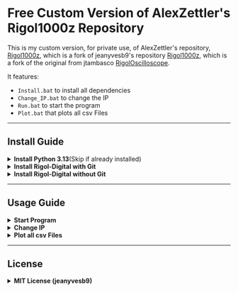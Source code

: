 # Free Custom Version of AlexZettler's Rigol1000z Repository

This is my custom version, for private use, of AlexZettler's repository, [Rigol1000z](https://github.com/AlexZettler/Rigol1000z), which is a fork of jeanyvesb9's repository [Rigol1000z](https://github.com/jeanyvesb9/Rigol1000z), which is a fork of the original from jtambasco [RigolOscilloscope](https://github.com/jtambasco/RigolOscilloscope).  

It features:  
- `Install.bat` to install all dependencies  
- `Change_IP.bat` to change the IP  
- `Run.bat` to start the program
- `Plot.bat` that plots all csv Files
---



## Install Guide

<details>
  <summary><b>Install Python 3.13</b>(Skip if already installed)</summary>

  1. Install Python Version 3.13 from the [Microsoft Store](https://apps.microsoft.com/detail/9PNRBTZXMB4Z?hl=en-us&gl=AT&ocid=pdpshare) or download it from [Python.org](https://www.python.org/downloads/) or directly from [here](https://www.python.org/ftp/python/3.13.0/python-3.13.0.exe)
  2. Run the downloaded `.exe` file. 

</details>

<details>
  <summary><b>Install Rigol-Digital with Git</b></summary>
  

  1. Install Git (Skip if already installed)

  - Download Git from here: [https://git-scm.com/downloads/win](https://git-scm.com/downloads/win)  
  - Run the downloaded `.exe` file.  

  3. Choose a directory for the project (e.g., `C:\tools`).  
  4. Open a terminal in that directory:  
     - Right-click inside the folder -> **"Show more Options"** -> **"Open GIT Bash here"**.  
  5. Run the following command:  

     ```bash
     git clone https://github.com/KOFiblto/Rigol-Digital
     ```

  6. Run `Install.bat` and wait for the installation to complete.  

</details> 

<details>
  <summary><b>Install Rigol-Digital without Git</b></summary>

  1. Go to the Release Tab of this Github and search for the latest working release ([here](https://github.com/KOFiblto/Rigol-Digital/releases/tag/WORKING))
  2. Download the zip File
  3. Go into your Downloads, right-click the zip and click **"Extract All..."** and then **"Extract"**
  4. Choose a directory (Folder) for the project (e.g., `C:\tools`).  
  5. Go back to your Downloads folder, and copy the extracted Folder to the new Location 
  9. Run `Install.bat` and wait for the installation to complete.  

</details> 

---
## Usage Guide

<details> 
  <summary><b>Start Program</b></summary>

  1. Open the project folder.  
  2. Run `Run.bat`.  
  3. In the program, go to **Run → Run Module**.  

</details> 

<details> 
  <summary><b>Change IP</b></summary>

  1. Connect the oscilloscope to the network via a LAN cable.  
  2. Ensure your PC/Laptop is on the same network.  
  3. On the Oscilloscope, go to **Utility → EA Settings → LAN Settings → Config → Enable DHCP**.  
  4. Start `Change_IP.bat` and enter the oscilloscope's IP.  

</details>

<details> 
  <summary><b>Plot all csv Files</b></summary>

  1. Open the project folder.  
  2. Run `Plot.bat`.  
  3. Go into the "plots" folder.  

</details> 

---

## License

<details> 
  <summary><b>MIT License (jeanyvesb9)</b></summary>

  Copyright (c) for portions of the project are held by jtambasco, 2017 (original project creator).  
  All other copyrights (c) for the project are held by Jean Yves Beaucamp, 2019.  

  Permission is hereby granted, free of charge, to any person obtaining a copy  
  of this software and associated documentation files (the "Software"), to deal  
  in the Software without restriction, including without limitation the rights  
  to use, copy, modify, merge, publish, distribute, sublicense, and/or sell  
  copies of the Software, and to permit persons to whom the Software is  
  furnished to do so, subject to the following conditions:  

  The above copyright notice and this permission notice shall be included in all  
  copies or substantial portions of the Software.  

  THE SOFTWARE IS PROVIDED "AS IS", WITHOUT WARRANTY OF ANY KIND, EXPRESS OR IMPLIED,  
  INCLUDING BUT NOT LIMITED TO THE WARRANTIES OF MERCHANTABILITY, FITNESS FOR A PARTICULAR  
  PURPOSE AND NONINFRINGEMENT. IN NO EVENT SHALL THE AUTHORS OR COPYRIGHT HOLDERS BE  
  LIABLE FOR ANY CLAIM, DAMAGES OR OTHER LIABILITY, WHETHER IN AN ACTION OF CONTRACT,  
  TORT OR OTHERWISE, ARISING FROM, OUT OF OR IN CONNECTION WITH THE SOFTWARE OR THE  
  USE OR OTHER DEALINGS IN THE SOFTWARE.  

</details>

